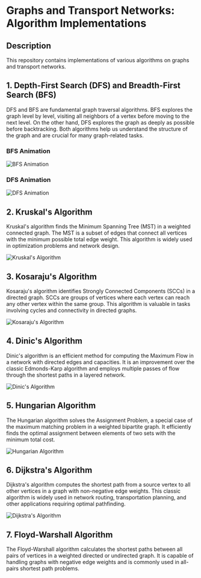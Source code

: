 # Graphs and Transport Networks: Algorithm Implementations

## Description
This repository contains implementations of various algorithms on graphs and transport networks.

## 1. Depth-First Search (DFS) and Breadth-First Search (BFS)
DFS and BFS are fundamental graph traversal algorithms. BFS explores the graph level by level, visiting all neighbors of a vertex before moving to the next level. On the other hand, DFS explores the graph as deeply as possible before backtracking. Both algorithms help us understand the structure of the graph and are crucial for many graph-related tasks.

### BFS Animation
![BFS Animation](https://upload.wikimedia.org/wikipedia/commons/5/5d/Breadth-First-Search-Algorithm.gif)

### DFS Animation
![DFS Animation](https://upload.wikimedia.org/wikipedia/commons/7/7f/Depth-First-Search.gif)

## 2. Kruskal's Algorithm
Kruskal's algorithm finds the Minimum Spanning Tree (MST) in a weighted connected graph. The MST is a subset of edges that connect all vertices with the minimum possible total edge weight. This algorithm is widely used in optimization problems and network design.

![Kruskal's Algorithm](https://media.proglib.io/posts/2020/09/08/574ff16387ff1b2ec365db1c75fa7ce4.gif)

## 3. Kosaraju's Algorithm
Kosaraju's algorithm identifies Strongly Connected Components (SCCs) in a directed graph. SCCs are groups of vertices where each vertex can reach any other vertex within the same group. This algorithm is valuable in tasks involving cycles and connectivity in directed graphs.

![Kosaraju's Algorithm](https://media.proglib.io/wp-uploads/-000//1/597791923c2e0_UvC39m2.gif)

## 4. Dinic's Algorithm
Dinic's algorithm is an efficient method for computing the Maximum Flow in a network with directed edges and capacities. It is an improvement over the classic Edmonds-Karp algorithm and employs multiple passes of flow through the shortest paths in a layered network.

![Dinic's Algorithm](https://media.proglib.io/posts/2020/09/08/06c0a8bbb4502b55e1b4707e397bc7f4.gif)

## 5. Hungarian Algorithm
The Hungarian algorithm solves the Assignment Problem, a special case of the maximum matching problem in a weighted bipartite graph. It efficiently finds the optimal assignment between elements of two sets with the minimum total cost.

![Hungarian Algorithm](https://media.proglib.io/posts/2020/09/08/93919687e795c90c971bdf641d0cfb0a.gif)

## 6. Dijkstra's Algorithm
Dijkstra's algorithm computes the shortest path from a source vertex to all other vertices in a graph with non-negative edge weights. This classic algorithm is widely used in network routing, transportation planning, and other applications requiring optimal pathfinding.

![Dijkstra's Algorithm](https://du-blog.ru/media/Dijkstra_Animation.gif)

## 7. Floyd-Warshall Algorithm
The Floyd-Warshall algorithm calculates the shortest paths between all pairs of vertices in a weighted directed or undirected graph. It is capable of handling graphs with negative edge weights and is commonly used in all-pairs shortest path problems.

